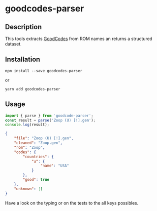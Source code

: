 # goodcodes-parser

## Description

This tools extracts [GoodCodes](http://emulation.gametechwiki.com/index.php/GoodTools) from ROM names an returns a structured dataset.

## Installation

```
npm install --save goodcodes-parser
```
or
```
yarn add goodcodes-parser
```

## Usage

```typescript
import { parse } from 'goodcode-parser';
const result = parse('Zoop (U) [!].gen');
console.log(result);
```

```json
{
    "file": "Zoop (U) [!].gen",
    "cleaned": "Zoop.gen",
    "rom": "Zoop",
    "codes": {
        "countries": {
            "u": {
                "name": "USA"
            }
        },
        "good": true
    },
    "unknown": []
}
```

Have a look on the typing or on the tests to the all keys possibles.